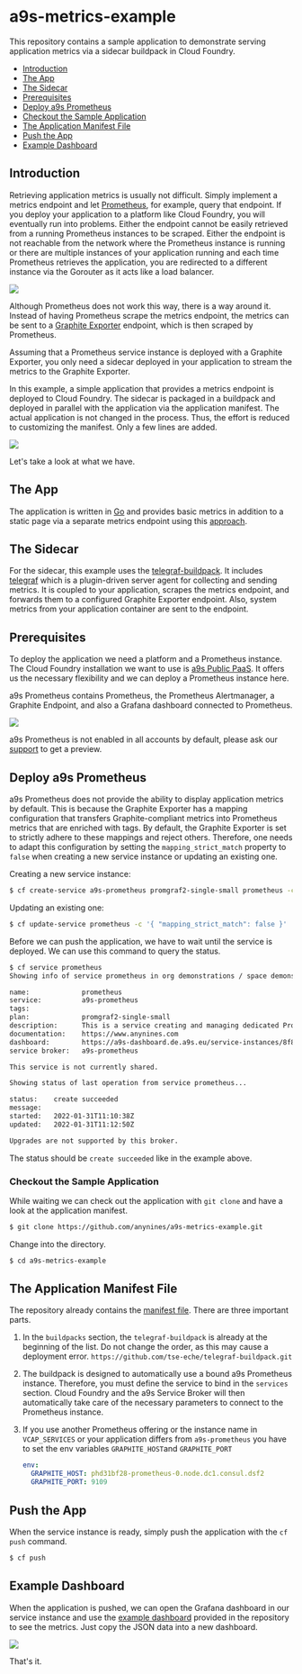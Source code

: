 # a9s-metrics-example

This repository contains a sample application to demonstrate serving application
metrics via a sidecar buildpack in Cloud Foundry.

- [Introduction](#introduction)
- [The App](#the-app)
- [The Sidecar](#the-sidecar)
- [Prerequisites](#prerequisites)
- [Deploy a9s Prometheus](#deploy-a9s-prometheus)
- [Checkout the Sample Application](#checkout-the-sample-application)
- [The Application Manifest File](#the-application-manifest-file)
- [Push the App](#push-the-app)
- [Example Dashboard](#example-dashboard)

## Introduction

Retrieving application metrics is usually not difficult. Simply implement a
metrics endpoint and let [Prometheus](https://prometheus.io/), for example,
query that endpoint. If you deploy your application to a platform like Cloud
Foundry, you will eventually run into problems. Either the endpoint cannot be
easily retrieved from a running Prometheus instances to be scraped. Either the
endpoint is not reachable from the network where the Prometheus instance is
running or there are multiple instances of your application running and each
time Prometheus retrieves the application, you are redirected to a different
instance via the Gorouter as it acts like a load balancer.

![](images/communication-restrictions.png)

Although Prometheus does not work this way, there is a way around it.
Instead of having Prometheus scrape the metrics endpoint, the metrics can be
sent to a [Graphite Exporter](https://github.com/prometheus/graphite_exporter)
endpoint, which is then scraped by Prometheus.

Assuming that a Prometheus service instance is deployed with a Graphite
Exporter, you only need a sidecar deployed in your application to stream the
metrics to the Graphite Exporter.

In this example, a simple application that provides a metrics endpoint is
deployed to Cloud Foundry. The sidecar is packaged in a buildpack and deployed
in parallel with the application via the application manifest.
The actual application is not changed in the process. Thus, the effort is
reduced to customizing the manifest. Only a few lines are added.

![](images/sidecar.png)

Let's take a look at what we have.

## The App

The application is written in [Go](https://go.dev/) and provides basic metrics
in addition to a static page via a separate metrics endpoint using this
[approach](https://prometheus.io/docs/guides/go-application/).

## The Sidecar

For the sidecar, this example uses the [telegraf-buildpack](https://github.com/tse-eche/telegraf-buildpack).
It includes [telegraf](https://www.influxdata.com/time-series-platform/telegraf/)
which is a plugin-driven server agent for collecting and sending metrics.
It is coupled to your application, scrapes the metrics endpoint, and forwards
them to a configured Graphite Exporter endpoint. Also, system metrics from your
application container are sent to the endpoint.

## Prerequisites

To deploy the application we need a platform and a Prometheus instance.
The Cloud Foundry installation we want to use is [a9s Public PaaS](https://paas.anynines.com/).
It offers us the necessary flexibility and we can deploy a Prometheus instance
here.

a9s Prometheus contains Prometheus, the Prometheus Alertmanager, a Graphite Endpoint,
and also a Grafana dashboard connected to Prometheus.

![](images/a9s-prometheus.png)

a9s Prometheus is not enabled in all accounts by
default, please ask our [support](support@anynines.com) to get a preview.

## Deploy a9s Prometheus

a9s Prometheus does not provide the ability to display application metrics by
default. This is because the Graphite Exporter has a mapping configuration that
transfers Graphite-compliant metrics into Prometheus metrics that are enriched
with tags. By default, the Graphite Exporter is set to strictly adhere to these
mappings and reject others. Therefore, one needs to adapt this configuration by
setting the `mapping_strict_match` property to `false` when creating a new
service instance or updating an existing one.

Creating a new service instance:

```bash
$ cf create-service a9s-prometheus promgraf2-single-small prometheus -c '{ "mapping_strict_match": false }'
```

Updating an existing one:

```bash
$ cf update-service prometheus -c '{ "mapping_strict_match": false }'
```

Before we can push the application, we have to wait until the service is deployed. We can use this command to query the status.

```bash
$ cf service prometheus
Showing info of service prometheus in org demonstrations / space demonstrations as phartz@anynines.com...

name:             prometheus
service:          a9s-prometheus
tags:
plan:             promgraf2-single-small
description:      This is a service creating and managing dedicated Prometheus to monitor applications and service instances, powered by the anynines Service Framework
documentation:    https://www.anynines.com
dashboard:        https://a9s-dashboard.de.a9s.eu/service-instances/8f866593-b6bc-4dac-9caf-902677d83b04
service broker:   a9s-prometheus

This service is not currently shared.

Showing status of last operation from service prometheus...

status:    create succeeded
message:
started:   2022-01-31T11:10:38Z
updated:   2022-01-31T11:12:50Z

Upgrades are not supported by this broker.
```

The status should be `create succeeded` like in the example above.

### Checkout the Sample Application

While waiting we can check out the application with `git clone` and have a look at the application manifest.

```bash
$ git clone https://github.com/anynines/a9s-metrics-example.git
```

Change into the directory.

```bash
$ cd a9s-metrics-example
```

## The Application Manifest File

The repository already contains the [manifest file](./manifest.yml).
There are three important parts.

1. In the `buildpacks` section, the `telegraf-buildpack` is already at the
   beginning of the list. Do not change the order, as this may cause a
   deployment error.
   `https://github.com/tse-eche/telegraf-buildpack.git`

2. The buildpack is designed to automatically use a bound a9s Prometheus instance. Therefore, you must define the service to bind in the `services` section. Cloud Foundry and the a9s Service Broker will then automatically take care of the necessary parameters to connect to the Prometheus instance.

3. If you use another Prometheus offering or the instance name in
   `VCAP_SERVICES` or your application differs from `a9s-prometheus` you have
   to set the env variables `GRAPHITE_HOST`and `GRAPHITE_PORT`

   ```yaml
   env:
     GRAPHITE_HOST: phd31bf28-prometheus-0.node.dc1.consul.dsf2
     GRAPHITE_PORT: 9109
   ```

## Push the App

When the service instance is ready, simply push the application with the
`cf push` command.

```bash
$ cf push
```

## Example Dashboard

When the application is pushed, we can open the Grafana dashboard in our
service instance and use the [example dashboard](./example/dashboard.json)
provided in the repository to see the metrics. Just copy the JSON data into a
new dashboard.

![](./example/dashboard_results.jpg)

That's it.
